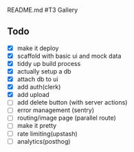 README.md
#T3 Gallery

## Todo

- [x] make it deploy
- [x] scaffold with basic ui and mock data
- [x] tiddy up build process
- [x] actually setup a db
- [x] attach db to ui
- [x] add auth(clerk)
- [x] add upload
- [ ] add delete button (with server actions)
- [ ] error management (sentry)
- [ ] routing/image page (parallel route)
- [ ] make it pretty
- [ ] rate limiting(upstash)
- [ ] analytics(posthog)
